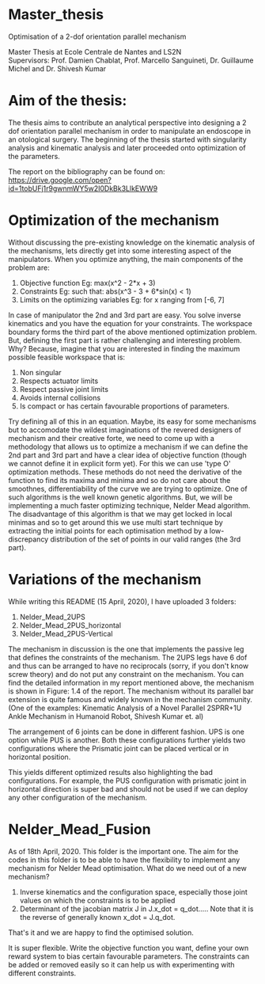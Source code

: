 # Master_thesis
Optimisation of a 2-dof orientation parallel mechanism

Master Thesis at Ecole Centrale de Nantes and LS2N \
Supervisors: Prof. Damien Chablat, Prof. Marcello Sanguineti, Dr. Guillaume Michel and Dr. Shivesh Kumar

# Aim of the thesis:
The thesis aims to contribute an analytical perspective into designing a 2 dof orientation parallel mechanism in order to manipulate an endoscope in an otological surgery. The beginning of the thesis started with singularity analysis and kinematic analysis and later proceeded onto optimization of the parameters. 

The report on the bibliography can be found on: https://drive.google.com/open?id=1tobUFj1r9gwnmWY5w2I0DkBk3LlkEWW9

# Optimization of the mechanism

Without discussing the pre-existing knowledge on the kinematic analysis of the mechanisms, lets directly get into some interesting aspect of the manipulators. When you optimize anything, the main components of the problem are:
1. Objective function Eg: max(x^2 - 2*x + 3)
2. Constraints Eg: such that: abs(x^3 - 3 + 6*sin(x) < 1)
3. Limits on the optimizing variables Eg: for x ranging from [-6, 7]

In case of manipulator the 2nd and 3rd part are easy. You solve inverse kinematics and you have the equation for your constraints. The workspace boundary forms the third part of the above mentioned optimization problem. But, defining the first part is rather challenging and interesting problem. Why? Because, imagine that you are interested in finding the maximum possible feasible workspace that is:
1. Non singular
2. Respects actuator limits
3. Respect passive joint limits
4. Avoids internal collisions
5. Is compact or has certain favourable proportions of parameters.

Try defining all of this in an equation. Maybe, its easy for some mechanisms but to accomodate the wildest imaginations of the revered designers of mechanism and their creative forte, we need to come up with a methodology that allows us to optimize a mechanism if we can define the 2nd part and 3rd part and have a clear idea of objective function (though we cannot define it in explicit form yet). For this we can use 'type O' optimization methods. These methods do not need the derivative of the function to find its maxima and minima and so do not care about the smoothnes, differentiability of the curve we are trying to optimize. One of such algorithms is the well known genetic algorithms. But, we will be implementing a much faster optimizing technique, Nelder Mead algorithm. The disadvantage of this algorithm is that we may get locked in local minimas and so to get around this we use multi start technique by extracting the initial points for each optimisation method by a low-discrepancy distribution of the set of points in our valid ranges (the 3rd part).

# Variations of the mechanism
While writing this README (15 April, 2020), I have uploaded 3 folders:
1. Nelder_Mead_2UPS
2. Nelder_Mead_2PUS_horizontal
3. Nelder_Mead_2PUS-Vertical

The mechanism in discussion is the one that implements the passive leg that defines the constraints of the mechanism. The 2UPS legs have 6 dof and thus can be arranged to have no reciprocals (sorry, if you don't know screw theory) and do not put any constraint on the mechanism. You can find the detailed information in my report mentioned above, the mechanism is shown in Figure: 1.4 of the report. The mechanism without its parallel bar extension is quite famous and widely known in the mechanism community. (One of the examples: Kinematic Analysis of a Novel Parallel 2SPRR+1U Ankle Mechanism in Humanoid Robot, Shivesh Kumar et. al)

The arrangement of 6 joints can be done in different fashion. UPS is one option while PUS is another. Both these configurations further yields two configurations where the Prismatic joint can be placed vertical or in horizontal position.

This yields different optimized results also highlighting the bad configurations. For example, the PUS configuration with prismatic joint in horizontal direction is super bad and should not be used if we can deploy any other configuration of the mechanism.

# Nelder_Mead_Fusion
As of 18th April, 2020. This folder is the important one. The aim for the codes in this folder is to be able to have the flexibility to implement any mechanism for Nelder Mead optimisation.
What do we need out of a new mechanism?
1. Inverse kinematics and the configuration space, especially those joint values on which the constraints is to be applied
2. Determinant of the jacobian matrix J in J.x_dot = q_dot..... Note that it is the reverse of generally known x_dot = J.q_dot.

That's it and we are happy to find the optimised solution.

It is super flexible. Write the objective function you want, define your own reward system to bias certain favourable parameters.
The constraints can be added or removed easily so it can help us with experimenting with different constraints.
